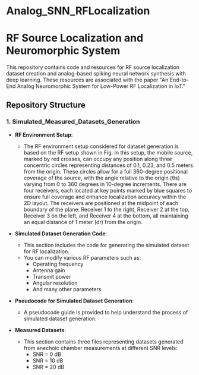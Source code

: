 # Analog_SNN_RFLocalization

# RF Source Localization and Neuromorphic System

This repository contains code and resources for RF source localization dataset creation and analog-based spiking neural network synthesis with deep learning. These resources are associated with the paper "An End-to-End Analog Neuromorphic System for Low-Power RF Localization in IoT."

## Repository Structure

### 1. Simulated_Measured_Datasets_Generation

- **RF Environment Setup**:
  - The RF environment setup considered for dataset generation is based on the RF setup shown in Fig.
In this setup, the mobile source, marked by red crosses, can occupy any position along three concentric circles representing distances of 0.1, 0.23, and 0.5 meters from the origin. These circles allow for a full 360-degree positional coverage of the source, with the angle relative to the origin (θs) varying from 0 to 360 degrees in 10-degree increments. There are four receivers, each located at key points marked by blue squares to ensure full coverage and enhance localization accuracy within the 2D layout. The receivers are positioned at the midpoint of each boundary of the plane: Receiver 1 to the right, Receiver 2 at the top, Receiver 3 on the left, and Receiver 4 at the bottom, all maintaining an equal distance of 1 meter (dr) from the origin.
    
- **Simulated Dataset Generation Code**:
  - This section includes the code for generating the simulated dataset for RF localization.
  - You can modify various RF parameters such as:
    - Operating frequency
    - Antenna gain
    - Transmit power
    - Angular resolution
    - And many other parameters

- **Pseudocode for Simulated Dataset Generation**:
  - A pseudocode guide is provided to help understand the process of simulated dataset generation.

- **Measured Datasets**:
  - This section contains three files representing datasets generated from anechoic chamber measurements at different SNR levels:
    - SNR = 0 dB
    - SNR = 10 dB
    - SNR = 20 dB
